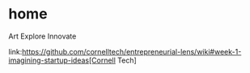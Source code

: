 # home

Art 
Explore
Innovate

link:https://github.com/cornelltech/entrepreneurial-lens/wiki#week-1-imagining-startup-ideas[Cornell Tech]

